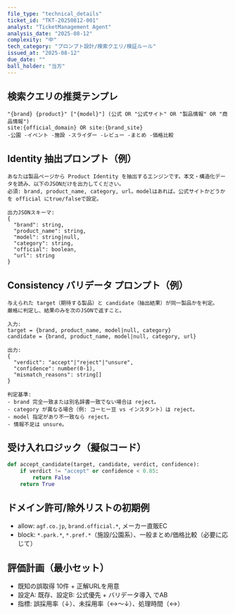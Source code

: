 ```yaml
---
file_type: "technical_details"
ticket_id: "TKT-20250812-001"
analyst: "TicketManagement Agent"
analysis_date: "2025-08-12"
complexity: "中"
tech_category: "プロンプト設計/検索クエリ/検証ルール"
issued_at: "2025-08-12"
due_date: ""
ball_holder: "当方"
---
```


## 検索クエリの推奨テンプレ
```text
"{brand} {product}" ["{model}"] (公式 OR "公式サイト" OR "製品情報" OR "商品情報")
site:{official_domain} OR site:{brand_site}
-公園 -イベント -施設 -スライダー -レビュー -まとめ -価格比較
```

## Identity 抽出プロンプト（例）
```text
あなたは製品ページから Product Identity を抽出するエンジンです。本文・構造化データを読み、以下のJSONだけを出力してください。
必須: brand, product_name, category, url。modelはあれば。公式サイトかどうかを official にtrue/falseで設定。

出力JSONスキーマ:
{
  "brand": string,
  "product_name": string,
  "model": string|null,
  "category": string,
  "official": boolean,
  "url": string
}
```

## Consistency バリデータ プロンプト（例）
```text
与えられた target（期待する製品）と candidate（抽出結果）が同一製品かを判定。
厳格に判定し、結果のみを次のJSONで返すこと。

入力:
target = {brand, product_name, model|null, category}
candidate = {brand, product_name, model|null, category, url}

出力:
{
  "verdict": "accept"|"reject"|"unsure",
  "confidence": number(0-1),
  "mismatch_reasons": string[]
}

判定基準:
- brand 完全一致または別名辞書一致でない場合は reject。
- category が異なる場合（例: コーヒー豆 vs インスタント）は reject。
- model 指定があり不一致なら reject。
- 情報不足は unsure。
```

## 受け入れロジック（擬似コード）
```python
def accept_candidate(target, candidate, verdict, confidence):
    if verdict != "accept" or confidence < 0.85:
        return False
    return True
```

## ドメイン許可/除外リストの初期例
- allow: `agf.co.jp`, `brand.official.*`, メーカー直販EC
- block: `*.park.*`, `*.pref.*`（施設/公園系）、一般まとめ/価格比較（必要に応じて）

## 評価計画（最小セット）
- 既知の誤取得 10件 + 正解URLを用意
- 設定A: 既存、設定B: 公式優先 + バリデータ導入 でAB
- 指標: 誤採用率（↓）、未採用率（↔︎〜↓）、処理時間（↔︎）



